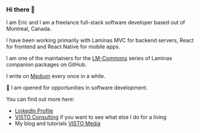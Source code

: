 ### Hi there 👋

I am Eric and I am a freelance full-stack software developer based out of Montreal, Canada.

I have been working primarily with Laminas MVC for backend servers, React for frontend and React Native for mobile apps.

I am one of the maintainers for the [LM-Commons](https://github.com/LM-Commons) series of Laminas companion packages on GitHub.

I write on [Medium](https://medium.com/@eric.richer) every once in a while.

👯 I am opened for opportunities in software development.

You can find out more here:

- [LinkedIn Profile](https://www.linkedin.com/in/richereric)
- [VISTO Consulting](https://www.vistoconsulting.com) if you want to see what else I do for a living
- My blog and tutorials [VISTO Media](https://www.vistomedia.com)

<!--
**visto9259/visto9259** is a ✨ _special_ ✨ repository because its `README.md` (this file) appears on your GitHub profile.

Here are some ideas to get you started:

- 🔭 I’m currently working on ...
- 🌱 I’m currently learning ...
- 👯 I’m looking to collaborate on ...
- 🤔 I’m looking for help with ...
- 💬 Ask me about ...
- 📫 How to reach me: ...
- 😄 Pronouns: ...
- ⚡ Fun fact: ...
-->

